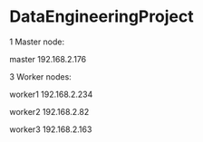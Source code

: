 # DataEngineeringProject

1 Master node:

master 192.168.2.176

3 Worker nodes:

worker1 192.168.2.234

worker2 192.168.2.82

worker3 192.168.2.163
